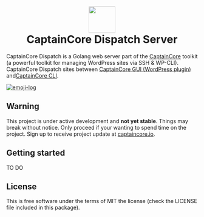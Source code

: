 <h1 align="center">
  <a href="https://captaincore.io"><img src="https://captaincore.io/wp-content/uploads/2018/02/main-web-icons-captain.png" width="70" /></a><br />
CaptainCore Dispatch Server

</h1>

CaptainCore Dispatch is a Golang web server part of the [CaptainCore](https://captaincore.io) toolkit (a powerful toolkit for managing WordPress sites via SSH & WP-CLI). CaptainCore Dispatch sites between [CaptainCore GUI (WordPress plugin)](https://github.com/captaincore/captaincore-gui) and[CaptainCore CLI](https://github.com/captaincore/captaincore-cli).

[![emoji-log](https://cdn.rawgit.com/ahmadawais/stuff/ca97874/emoji-log/flat.svg)](https://github.com/ahmadawais/Emoji-Log/)

## **Warning**
This project is under active development and **not yet stable**. Things may break without notice. Only proceed if your wanting to spend time on the project. Sign up to receive project update at [captaincore.io](https://captaincore.io/).

## Getting started

TO DO

## License
This is free software under the terms of MIT the license (check the LICENSE file included in this package).
